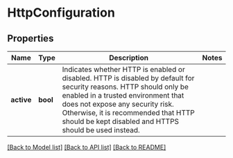 # HttpConfiguration

## Properties
Name | Type | Description | Notes
------------ | ------------- | ------------- | -------------
**active** | **bool** | Indicates whether HTTP is enabled or disabled. HTTP is disabled by default for security reasons. HTTP should only be enabled in a trusted environment that does not expose any security risk. Otherwise, it is recommended that HTTP should be kept disabled and HTTPS should be used instead.  | 

[[Back to Model list]](../README.md#documentation-for-models) [[Back to API list]](../README.md#documentation-for-api-endpoints) [[Back to README]](../README.md)


